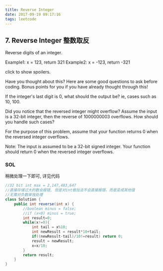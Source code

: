 ```yaml
---
title: Reverse Integer
date: 2017-09-19 09:17:16
tags: leetcode
---
```


## 7. Reverse Integer 整数取反

Reverse digits of an integer.

Example1: x = 123, return 321
Example2: x = -123, return -321

click to show spoilers.

Have you thought about this?
Here are some good questions to ask before coding. Bonus points for you if you have already thought through this!

If the integer's last digit is 0, what should the output be? ie, cases such as 10, 100.

Did you notice that the reversed integer might overflow? Assume the input is a 32-bit integer, then the reverse of 1000000003 overflows. How should you handle such cases?

For the purpose of this problem, assume that your function returns 0 when the reversed integer overflows.

Note:
The input is assumed to be a 32-bit signed integer. Your function should return 0 when the reversed integer overflows.

### SOL

稍微处理一下即可, 详见代码

```java
//32 bit int max = 2,147,483,647
//直接存储过大的数会报错, 但是对int做加法不会直接报错，而是变成其他值
//无需对负数单独处理
class Solution {
    public int reverse(int x) {
        //boolean minus = false;
        //if (x<0) minus = true;
        int result=0;
        while(x!=0){
            int tail = x%10; 
            int newResult = result*10+tail;
            if((newResult-tail)/10!=result) return 0;
            result = newResult;
            x=x/10;
        }
        return result;
    }
}
```
